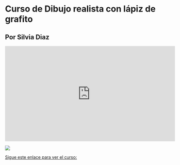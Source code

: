 # Curso de Dibujo realista con lápiz de grafito

## Por Silvia Diaz

<iframe width="560" height="315" src="https://www.youtube.com/embed/z1XkpwmSv4Y?si=X3qilT3I12-FUJ6N" title="YouTube video player" frameborder="0" allow="accelerometer; autoplay; clipboard-write; encrypted-media; gyroscope; picture-in-picture; web-share" referrerpolicy="strict-origin-when-cross-origin" allowfullscreen></iframe>

<a href="https://hotm.art/WRXipRA" target="_blank"><img src="/dibujo-realista/3.jpg"></a>

[Sigue este enlace para ver el curso:](https://hotm.art/WRXipRA)